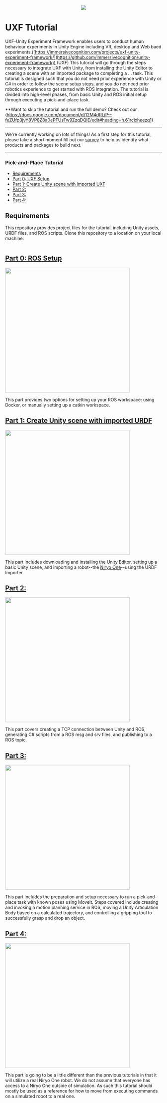 <p align="center"><img src="img/0_pick_place.gif"/></p>

# UXF Tutorial

UXF-Unity Experiment Framework enables users to conduct human behaviour experiments in Unity Engine including VR, desktop and Web baed experiments.([https://immersivecognition.com/projects/uxf-unity-experiment-framework/](https://github.com/immersivecognition/unity-experiment-framework)) (UXF) This tutorial will go through the steps necessary to integrate UXF with Unity, from installing the Unity Editor to creating a scene with an imported package to completing a ... task.
This tutorial is designed such that you do not need prior experience with Unity or C# in order to follow the scene setup steps, and you do not need prior robotics experience to get started with ROS integration. The tutorial is divided into high-level phases, from basic Unity and ROS initial setup through executing a pick-and-place task.

**Want to skip the tutorial and run the full demo? Check out our (https://docs.google.com/document/d/12M4dRLjP--feZUfp3jvY8VP8Z8a0ePFUsTw9ZzqDQIE/edit#heading=h.61rcixheezq1)

---

We're currently working on lots of things! As a first step for this tutorial, please take a short moment fill out our [survey](https://unitysoftware.co1.qualtrics.com/jfe/form/SV_0ojVkDVW0nNrHkW) to help us identify what products and packages to build next.

---

### Pick-and-Place Tutorial
  - [Requirements](#requirements)
  - [Part 0: UXF Setup](#UXF-setup)
  - [Part 1: Create Unity scene with imported UXF](#part-1-create-unity-scene-with-imported-urdf)
  - [Part 2: ](#part-2-)
  - [Part 3: ](#part-3-)
  - [Part 4: ](#part-4-)

## Requirements

This repository provides project files for the tutorial, including Unity assets, URDF files, and ROS scripts. Clone this repository to a location on your local machine:
  ```bash
  
  ```

## [Part 0: ROS Setup](0_ros_setup.md)

<img src="img/0_docker.png" width="400"/>

This part provides two options for setting up your ROS workspace: using Docker, or manually setting up a catkin workspace.

## [Part 1: Create Unity scene with imported URDF](1_urdf.md)

<img src="img/1_end.gif" width="400"/>

This part includes downloading and installing the Unity Editor, setting up a basic Unity scene, and importing a robot--the [Niryo One](https://niryo.com/niryo-one/)--using the URDF Importer.

## [Part 2: ](2_ros_tcp.md)

<img src="img/2_echo.png" width="400"/>

This part covers creating a TCP connection between Unity and ROS, generating C# scripts from a ROS msg and srv files, and publishing to a ROS topic.

## [Part 3: ](3_pick_and_place.md)

<img src="img/0_pick_place.gif" width="400"/>

This part includes the preparation and setup necessary to run a pick-and-place task with known poses using MoveIt. Steps covered include creating and invoking a motion planning service in ROS, moving a Unity Articulation Body based on a calculated trajectory, and controlling a gripping tool to successfully grasp and drop an object.

## [Part 4: ](4_pick_and_place.md)

<img src="img/4_pick_and_place.gif" width="400"/>

This part is going to be a little different than the previous tutorials in that it will utilize a real Niryo One robot. We do not assume that everyone has access to a Niryo One outside of simulation. As such this tutorial should mostly be used as a reference for how to move from executing commands on a simulated robot to a real one.
